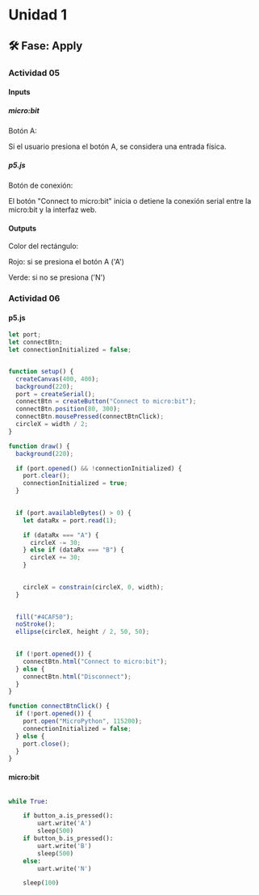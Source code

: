 # Unidad 1

## 🛠 Fase: Apply

### Actividad 05

#### Inputs

##### micro:bit
Botón A:

Si el usuario presiona el botón A, se considera una entrada física.



##### p5.js
Botón de conexión:

El botón "Connect to micro:bit" inicia o detiene la conexión serial entre la micro:bit y la interfaz web.

#### Outputs

Color del rectángulo:

Rojo: si se presiona el botón A ('A')

Verde: si no se presiona ('N')



### Actividad 06

#### p5.js

``` js
let port;
let connectBtn;
let connectionInitialized = false;


function setup() {
  createCanvas(400, 400);
  background(220);
  port = createSerial();
  connectBtn = createButton("Connect to micro:bit");
  connectBtn.position(80, 300);
  connectBtn.mousePressed(connectBtnClick);
  circleX = width / 2;
}

function draw() {
  background(220);

  if (port.opened() && !connectionInitialized) {
    port.clear(); 
    connectionInitialized = true;
  }

  
  if (port.availableBytes() > 0) {
    let dataRx = port.read(1); 

    if (dataRx === "A") {
      circleX -= 30; 
    } else if (dataRx === "B") {
      circleX += 30; 
    }

    
    circleX = constrain(circleX, 0, width);
  }

  
  fill("#4CAF50");
  noStroke();
  ellipse(circleX, height / 2, 50, 50);

  
  if (!port.opened()) {
    connectBtn.html("Connect to micro:bit");
  } else {
    connectBtn.html("Disconnect");
  }
}

function connectBtnClick() {
  if (!port.opened()) {
    port.open("MicroPython", 115200);
    connectionInitialized = false;
  } else {
    port.close();
  }
}
```

#### micro:bit


``` py

while True:

    if button_a.is_pressed():
        uart.write('A')
        sleep(500)
    if button_b.is_pressed():
        uart.write('B')
        sleep(500)
    else:
        uart.write('N')

    sleep(100)
```


